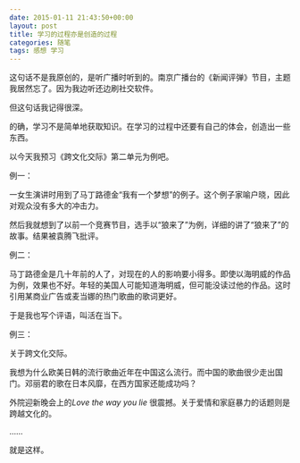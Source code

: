 ```yaml
---
date: 2015-01-11 21:43:50+00:00
layout: post
title: 学习的过程亦是创造的过程
categories: 随笔
tags: 感想 学习
---
```


这句话不是我原创的，是听广播时听到的。南京广播台的《新闻评弹》节目，主题我居然忘了。因为我边听还边刷社交软件。

但这句话我记得很深。

的确，学习不是简单地获取知识。在学习的过程中还要有自己的体会，创造出一些东西。

以今天我预习《跨文化交际》第二单元为例吧。

例一：

一女生演讲时用到了马丁路德金“我有一个梦想”的例子。这个例子家喻户晓，因此对观众没有多大的冲击力。

然后我就想到了以前一个竞赛节目，选手以“狼来了”为例，详细的讲了“狼来了”的故事。结果被袁腾飞批评。

例二：

马丁路德金是几十年前的人了，对现在的人的影响要小得多。即使以海明威的作品为例，效果也不好。年轻的美国人可能知道海明威，但可能没读过他的作品。这时引用某商业广告或麦当娜的热门歌曲的歌词更好。

于是我也写个评语，叫活在当下。

例三：

关于跨文化交际。

我想为什么欧美日韩的流行歌曲近年在中国这么流行。而中国的歌曲很少走出国门。邓丽君的歌在日本风靡，在西方国家还能成功吗？

外院迎新晚会上的*Love the way you lie* 很震撼。关于爱情和家庭暴力的话题则是跨越文化的。

……


就是这样。
